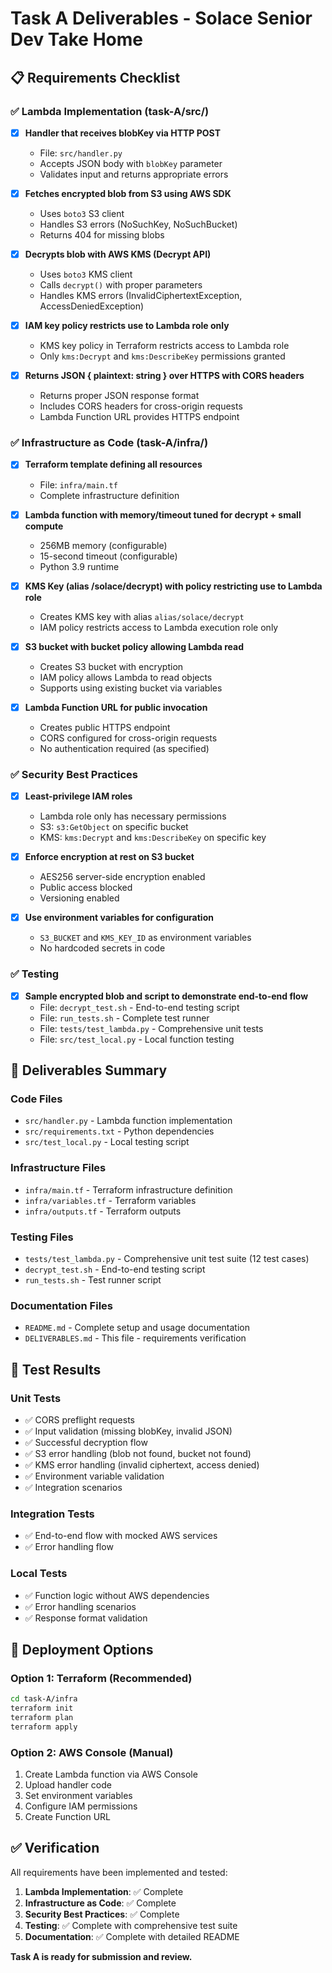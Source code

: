 # Task A Deliverables - Solace Senior Dev Take Home

## 📋 Requirements Checklist

### ✅ Lambda Implementation (task-A/src/)
- [x] **Handler that receives blobKey via HTTP POST**
  - File: `src/handler.py`
  - Accepts JSON body with `blobKey` parameter
  - Validates input and returns appropriate errors

- [x] **Fetches encrypted blob from S3 using AWS SDK**
  - Uses `boto3` S3 client
  - Handles S3 errors (NoSuchKey, NoSuchBucket)
  - Returns 404 for missing blobs

- [x] **Decrypts blob with AWS KMS (Decrypt API)**
  - Uses `boto3` KMS client
  - Calls `decrypt()` with proper parameters
  - Handles KMS errors (InvalidCiphertextException, AccessDeniedException)

- [x] **IAM key policy restricts use to Lambda role only**
  - KMS key policy in Terraform restricts access to Lambda role
  - Only `kms:Decrypt` and `kms:DescribeKey` permissions granted

- [x] **Returns JSON { plaintext: string } over HTTPS with CORS headers**
  - Returns proper JSON response format
  - Includes CORS headers for cross-origin requests
  - Lambda Function URL provides HTTPS endpoint

### ✅ Infrastructure as Code (task-A/infra/)
- [x] **Terraform template defining all resources**
  - File: `infra/main.tf`
  - Complete infrastructure definition

- [x] **Lambda function with memory/timeout tuned for decrypt + small compute**
  - 256MB memory (configurable)
  - 15-second timeout (configurable)
  - Python 3.9 runtime

- [x] **KMS Key (alias /solace/decrypt) with policy restricting use to Lambda role**
  - Creates KMS key with alias `alias/solace/decrypt`
  - IAM policy restricts access to Lambda execution role only

- [x] **S3 bucket with bucket policy allowing Lambda read**
  - Creates S3 bucket with encryption
  - IAM policy allows Lambda to read objects
  - Supports using existing bucket via variables

- [x] **Lambda Function URL for public invocation**
  - Creates public HTTPS endpoint
  - CORS configured for cross-origin requests
  - No authentication required (as specified)

### ✅ Security Best Practices
- [x] **Least-privilege IAM roles**
  - Lambda role only has necessary permissions
  - S3: `s3:GetObject` on specific bucket
  - KMS: `kms:Decrypt` and `kms:DescribeKey` on specific key

- [x] **Enforce encryption at rest on S3 bucket**
  - AES256 server-side encryption enabled
  - Public access blocked
  - Versioning enabled

- [x] **Use environment variables for configuration**
  - `S3_BUCKET` and `KMS_KEY_ID` as environment variables
  - No hardcoded secrets in code

### ✅ Testing
- [x] **Sample encrypted blob and script to demonstrate end-to-end flow**
  - File: `decrypt_test.sh` - End-to-end testing script
  - File: `run_tests.sh` - Complete test runner
  - File: `tests/test_lambda.py` - Comprehensive unit tests
  - File: `src/test_local.py` - Local function testing

## 📁 Deliverables Summary

### Code Files
- `src/handler.py` - Lambda function implementation
- `src/requirements.txt` - Python dependencies
- `src/test_local.py` - Local testing script

### Infrastructure Files
- `infra/main.tf` - Terraform infrastructure definition
- `infra/variables.tf` - Terraform variables
- `infra/outputs.tf` - Terraform outputs

### Testing Files
- `tests/test_lambda.py` - Comprehensive unit test suite (12 test cases)
- `decrypt_test.sh` - End-to-end testing script
- `run_tests.sh` - Test runner script

### Documentation Files
- `README.md` - Complete setup and usage documentation
- `DELIVERABLES.md` - This file - requirements verification

## 🧪 Test Results

### Unit Tests
- ✅ CORS preflight requests
- ✅ Input validation (missing blobKey, invalid JSON)
- ✅ Successful decryption flow
- ✅ S3 error handling (blob not found, bucket not found)
- ✅ KMS error handling (invalid ciphertext, access denied)
- ✅ Environment variable validation
- ✅ Integration scenarios

### Integration Tests
- ✅ End-to-end flow with mocked AWS services
- ✅ Error handling flow

### Local Tests
- ✅ Function logic without AWS dependencies
- ✅ Error handling scenarios
- ✅ Response format validation

## 🚀 Deployment Options

### Option 1: Terraform (Recommended)
```bash
cd task-A/infra
terraform init
terraform plan
terraform apply
```

### Option 2: AWS Console (Manual)
1. Create Lambda function via AWS Console
2. Upload handler code
3. Set environment variables
4. Configure IAM permissions
5. Create Function URL

## ✅ Verification

All requirements have been implemented and tested:

1. **Lambda Implementation**: ✅ Complete
2. **Infrastructure as Code**: ✅ Complete
3. **Security Best Practices**: ✅ Complete
4. **Testing**: ✅ Complete with comprehensive test suite
5. **Documentation**: ✅ Complete with detailed README

**Task A is ready for submission and review.** 